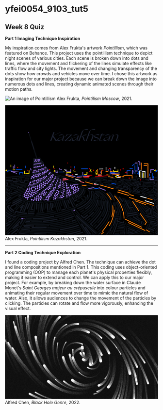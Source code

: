 # yfei0054_9103_tut5
## Week 8 Quiz
**Part 1 Imaging Technique Inspiration**

My inspiration comes from Alex Frukta's artwork *Pointillism*, which was featured on Behance. This project uses the pointillism technique to depict night scenes of various cities. Each scene is broken down into dots and lines, where the movement and flickering of the lines simulate effects like traffic flow and city lights. The movement and changing transparency of the dots show how crowds and vehicles move over time. I chose this artwork as inspiration for our major project because we can break down the image into numerous dots and lines, creating dynamic animated scenes through their motion paths.

![An image of Pointillism](readmeImages/Pointilism_1_Moscow.gif)
Alex Frukta, *Pointilism Moscow*, 2021.

![An image of Pointillism](readmeImages/Kazakhstan_2_Kazakhstan.gif)
Alex Frukta, *Pointilism Kazakhstan*, 2021.

---

**Part 2 Coding Technique Exploration**

I found a coding project by Alfred Chen. The technique can achieve the dot and line compositions mentioned in Part 1. This coding uses object-oriented programming (OOP) to manage each planet's physical properties flexibly, making it easier to extend and control. We can apply this to our major project. For example, by breaking down the water surface in Claude Monet's *Saint Georges majeur au crépuscule* into colour particles and animating their regular movement over time to mimic the natural flow of water. Also, it allows audiences to change the movement of the particles by clicking. The particles can rotate and flow more vigorously, enhancing the visual effect.

![An image of Black Hole Genre](readmeImages/Black%20hole%20genre_shang.jpg)
Alfred Chen, *Black Hole Genre*, 2022.

